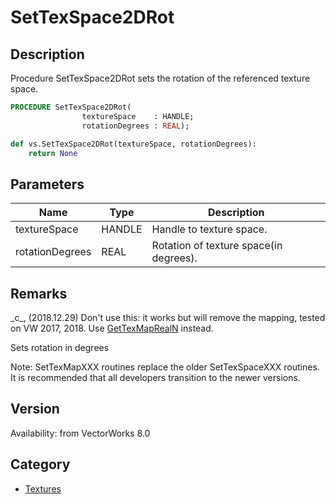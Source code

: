 # SetTexSpace2DRot

## Description
Procedure SetTexSpace2DRot sets the rotation of the referenced texture space.

```pascal
PROCEDURE SetTexSpace2DRot(
				textureSpace    : HANDLE;
				rotationDegrees : REAL);
```

```python
def vs.SetTexSpace2DRot(textureSpace, rotationDegrees):
    return None
```

## Parameters
|Name|Type|Description|
|---|---|---|
|textureSpace|HANDLE|Handle to texture space.|
|rotationDegrees|REAL|Rotation of texture space(in degrees).|

## Remarks
\_c\_, (2018.12.29) Don't use this: it works but will remove the mapping, tested on VW 2017, 2018. Use [GetTexMapRealN](GetTexMapRealN.md) instead.


Sets rotation in degrees

Note: SetTexMapXXX routines replace the older SetTexSpaceXXX routines.  It is recommended that all developers transition to the newer versions.

## Version
Availability: from VectorWorks 8.0

## Category
* [Textures](../Categories/Textures.md)
